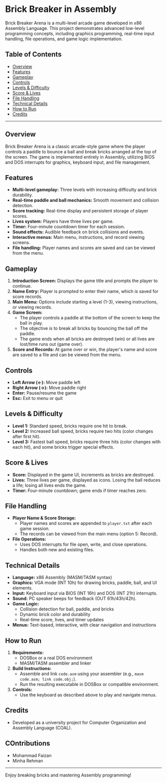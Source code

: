 # Brick Breaker in Assembly

Brick Breaker Arena is a multi-level arcade game developed in x86 Assembly Language. This project demonstrates advanced low-level programming concepts, including graphics programming, real-time input handling, file operations, and game logic implementation.

## Table of Contents
- [Overview](#overview)
- [Features](#features)
- [Gameplay](#gameplay)
- [Controls](#controls)
- [Levels & Difficulty](#levels--difficulty)
- [Score & Lives](#score--lives)
- [File Handling](#file-handling)
- [Technical Details](#technical-details)
- [How to Run](#how-to-run)
- [Credits](#credits)

---

## Overview
Brick Breaker Arena is a classic arcade-style game where the player controls a paddle to bounce a ball and break bricks arranged at the top of the screen. The game is implemented entirely in Assembly, utilizing BIOS and DOS interrupts for graphics, keyboard input, and file management.

## Features
- **Multi-level gameplay:** Three levels with increasing difficulty and brick durability.
- **Real-time paddle and ball mechanics:** Smooth movement and collision detection.
- **Score tracking:** Real-time display and persistent storage of player scores.
- **Lives system:** Players have three lives per game.
- **Timer:** Four-minute countdown timer for each session.
- **Sound effects:** Audible feedback on brick collisions and events.
- **Interactive menus:** Main menu, instructions, and record viewing screens.
- **File handling:** Player names and scores are saved and can be viewed from the menu.

## Gameplay
1. **Introduction Screen:** Displays the game title and prompts the player to continue.
2. **Name Entry:** Player is prompted to enter their name, which is saved for score records.
3. **Main Menu:** Options include starting a level (1-3), viewing instructions, or viewing records.
4. **Game Screen:**
   - The player controls a paddle at the bottom of the screen to keep the ball in play.
   - The objective is to break all bricks by bouncing the ball off the paddle.
   - The game ends when all bricks are destroyed (win) or all lives are lost/time runs out (game over).
5. **Score and Records:** At game over or win, the player's name and score are saved to a file and can be viewed from the menu.

## Controls
- **Left Arrow (←):** Move paddle left
- **Right Arrow (→):** Move paddle right
- **Enter:** Pause/resume the game
- **Esc:** Exit to menu or quit

## Levels & Difficulty
- **Level 1:** Standard speed, bricks require one hit to break.
- **Level 2:** Increased ball speed, bricks require two hits (color changes after first hit).
- **Level 3:** Fastest ball speed, bricks require three hits (color changes with each hit), and some bricks trigger special effects.

## Score & Lives
- **Score:** Displayed in the game UI, increments as bricks are destroyed.
- **Lives:** Three lives per game, displayed as icons. Losing the ball reduces a life; losing all lives ends the game.
- **Timer:** Four-minute countdown; game ends if timer reaches zero.

## File Handling
- **Player Name & Score Storage:**
  - Player names and scores are appended to `player.txt` after each game session.
  - The records can be viewed from the main menu (option 5: Record).
- **File Operations:**
  - Uses DOS interrupts for file open, write, and close operations.
  - Handles both new and existing files.

## Technical Details
- **Language:** x86 Assembly (MASM/TASM syntax)
- **Graphics:** VGA mode (INT 10h) for drawing bricks, paddle, ball, and UI elements.
- **Input:** Keyboard input via BIOS (INT 16h) and DOS (INT 21h) interrupts.
- **Sound:** PC speaker beeps for feedback (OUT 61h/43h/42h).
- **Game Logic:**
  - Collision detection for ball, paddle, and bricks
  - Dynamic brick color and durability
  - Real-time score, lives, and timer updates
- **Menus:** Text-based, interactive, with clear navigation and instructions

## How to Run
1. **Requirements:**
   - DOSBox or a real DOS environment
   - MASM/TASM assembler and linker
2. **Build Instructions:**
   - Assemble and link `code.asm` using your assembler (e.g., `masm code.asm; link code.obj;`).
   - Run the resulting executable in DOSBox or compatible environment.
3. **Controls:**
   - Use the keyboard as described above to play and navigate menus.

## Credits
- Developed as a university project for Computer Organization and Assembly Language (COAL).

## COntributions
- Mohammad Faizan
- Minha Rehman
---

Enjoy breaking bricks and mastering Assembly programming!
